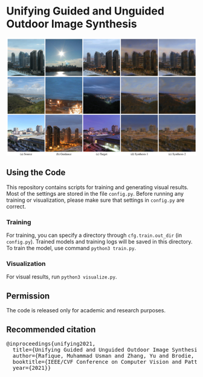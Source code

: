 # Unifying Guided and Unguided Outdoor Image Synthesis

![result1](https://github.com/Usman-Rafique/Usman-Rafique.github.io/blob/069ac7b123f7628276b92af50acb5338911166c0/un_guided/guided.png)

## Using the Code
This repository contains scripts for training and generating visual results. Most of the settings are stored in the file `config.py`. Before running any training or visualization, please make sure that settings in `config.py` are correct. 

### Training
For training, you can specify a directory through `cfg.train.out_dir` (in `config.py`). Trained models and training logs will be saved in this directory. To train the model, use command `python3 train.py`.

### Visualization
For visual results, run `python3 visualize.py`.

## Permission
The code is released only for academic and research purposes.

## Recommended citation
<pre>
@inproceedings{unifying2021,
  title={Unifying Guided and Unguided Outdoor Image Synthesis},
  author={Rafique, Muhammad Usman and Zhang, Yu and Brodie, Benjamin and Jacobs, Nathan},
  booktitle={IEEE/CVF Conference on Computer Vision and Pattern Recognition Workshops (CVPRW)},
  year={2021}}
</pre>
